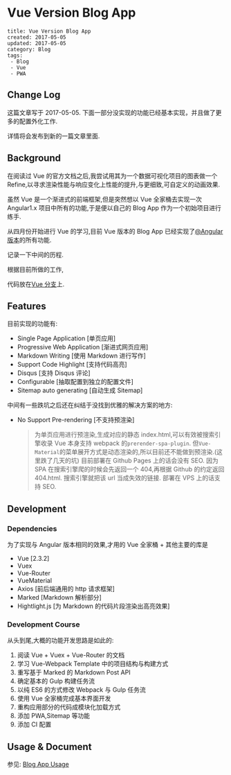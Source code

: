 # Vue Version Blog App

```metadata
title: Vue Version Blog App
created: 2017-05-05
updated: 2017-05-05
category: Blog
tags:
 - Blog
 - Vue
 - PWA
```

## Change Log

这篇文章写于 2017-05-05. 下面一部分没实现的功能已经基本实现，并且做了更多的配置外化工作.

详情将会发布到新的一篇文章里面.

## Background

在阅读过 Vue 的官方文档之后,我尝试用其为一个数据可视化项目的图表做一个 Refine,以寻求渲染性能与响应变化上性能的提升,与更细致,可自定义的动画效果.

虽然 Vue 是一个渐进式的前端框架,但是突然想以 Vue 全家桶去实现一次 Angular1.x 项目中所有的功能,于是便以自己的 Blog App 作为一个初始项目进行练手.

从四月份开始进行 Vue 的学习,目前 Vue 版本的 Blog App 已经实现了[@Angular 版本](https://github.com/Aquariuslt/Blog/tree/NG2)的所有功能.

记录一下中间的历程.

根据目前所做的工作,

代码放在[Vue 分支](https://github.com/Aquariuslt/Blog)上.

## Features

目前实现的功能有:

- Single Page Application [单页应用]
- Progressive Web Application [渐进式网页应用]
- Markdown Writing [使用 Markdown 进行写作]
- Support Code Highlight [支持代码高亮]
- Disqus [支持 Disqus 评论]
- Configurable [抽取配置到独立的配置文件]
- Sitemap auto generating [自动生成 Sitemap]

中间有一些跌坑之后还在纠结于没找到优雅的解决方案的地方:

- No Support Pre-rendering [不支持预渲染]
  > 为单页应用进行预渲染,生成对应的静态 index.html,可以有效被搜索引擎收录 Vue 本身支持 webpack 的`prerender-spa-plugin`. 但`Vue-Material`的菜单展开方式是动态渲染的,所以目前还不能做到预渲染.(这里跌了几天的坑) 目前部署在 Github Pages 上的话会没有 SEO. 因为 SPA 在搜索引擎爬的时候会先返回一个 404,再根据 Github 的约定返回 404.html. 搜索引擎就把该 url 当成失效的链接. 部署在 VPS 上的话支持 SEO.

## Development

### Dependencies

为了实现与 Angular 版本相同的效果,才用的 Vue 全家桶 + 其他主要的库是

- Vue [2.3.2]
- Vuex
- Vue-Router
- VueMaterial
- Axios [前后端通用的 http 请求框架]
- Marked [Markdown 解析部分]
- Hightlight.js [为 Markdown 的代码片段渲染出高亮效果]

### Development Course

从头到尾,大概的功能开发思路是如此的:

1. 阅读 Vue + Vuex + Vue-Router 的文档
2. 学习 Vue-Webpack Template 中的项目结构与构建方式
3. 重写基于 Marked 的 Markdown Post API
4. 确定基本的 Gulp 构建任务流
5. 以纯 ES6 的方式修改 Webpack 与 Gulp 任务流
6. 使用 Vue 全家桶完成基本界面开发
7. 重构应用部分的代码成模块化加载方式
8. 添加 PWA,Sitemap 等功能
9. 添加 CI 配置

## Usage & Document

参见: [Blog App Usage](https://github.com/Aquariuslt/Blog/tree/VUE#usage)
